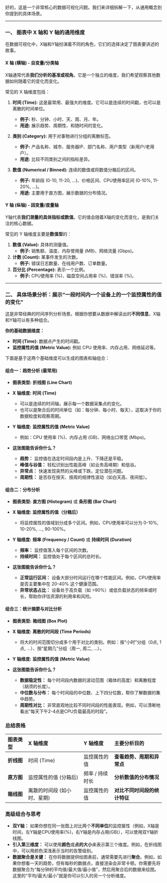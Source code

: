 好的，这是一个非常核心的数据可视化问题。我们来详细拆解一下，从通用概念到你提到的具体场景。

-----

### **一、 图表中 X 轴和 Y 轴的通用维度**

在数据可视化中，X轴和Y轴扮演着不同的角色，它们的选择决定了图表要讲述的故事。

#### **X 轴 (横轴) - 自变量/分类轴**

X轴通常代表**我们分析的基准或视角**。它是一个独立的维度，我们希望观察其他数据如何随着它的变化而变化。

常见的 X 轴维度包括：

1.  **时间 (Time):** 这是最常用、最强大的维度。它可以是连续的时间戳，也可以是离散的时间单位。

      * **例子:** 秒、分钟、小时、天、周、月、年。
      * **用途:** 展示趋势、周期性、和随时间的变化。

2.  **类别 (Category):** 用于对事物进行分组的离散标签。

      * **例子:** 产品名称、城市、服务器IP、部门名称、用户类型（新用户/老用户）。
      * **用途:** 比较不同类别之间的指标差异。

3.  **数值 (Numerical / Binned):** 连续的数值或将数值分箱后的区间。

      * **例子:** 年龄段 (0-10, 11-20, ...)、价格区间、CPU使用率区间 (0-10%, 11-20%, ...)。
      * **用途:** 主要用于直方图，展示数据的分布情况。

#### **Y 轴 (纵轴) - 因变量/度量轴**

Y轴代表**我们测量的具体指标或数值**。它的值会随着X轴的变化而变化，是我们关注的核心数据。

常见的 Y 轴维度主要是**数值型**的：

1.  **数值 (Value):** 具体的测量值。
      * **例子:** 销售额、温度、内存使用量 (MB)、网络流量 (Gbps)。
2.  **计数 (Count):** 某事件发生的次数。
      * **例子:** 错误日志数量、在线用户数、订单数量。
3.  **百分比 (Percentage):** 表示一个比例。
      * **例子:** CPU使用率 (%)、磁盘空间占用率 (%)、错误率 (%)。

-----

### **二、 具体场景分析：展示“一段时间内一个设备上的一个监控属性的值的变化”**

这是非常经典的时间序列分析场景。根据你想要从数据中解读出的**不同信息**，X轴和Y轴可以有多种组合。

**你的基础数据维度：**

  * **时间 (Time):** 数据点产生的时间戳。
  * **监控属性的值 (Metric Value):** 例如 CPU 使用率、内存占用、网络延迟等。

下面是基于这两个基础维度可以生成的图表和轴组合：

#### **组合一：趋势分析 (最常用)**

  * **图表类型:** **折线图 (Line Chart)**

  * **X 轴维度:** **时间 (Time)**

      * 可以是连续的时间轴，展示每一个数据采集点的变化。
      * 也可以是聚合后的时间单位（如：每分钟、每小时、每天），这取决于你的数据粒度和观察周期。

  * **Y 轴维度:** **监控属性的值 (Metric Value)**

      * 例如：CPU 使用率 (%)、内存占用 (GB)、网络出口带宽 (Mbps)。

  * **这张图能告诉你什么？**

      * **趋势：** 监控值在选定时间段内是上升、下降还是平稳。
      * **峰值与谷值：** 轻松识别出性能高峰（如业务高峰期）和低谷。
      * **异常点：** 快速发现突然的尖峰或下跌，定位潜在问题。
      * **周期性：** 是否存在按天、按周的规律性波动（如白天高、夜间低）。

#### **组合二：分布分析**

  * **图表类型:** **直方图 (Histogram)** 或 **条形图 (Bar Chart)**

  * **X 轴维度:** **监控属性的值（分箱后）**

      * 将监控属性的值域划分成多个区间。例如，CPU使用率可以分为 0-10%, 10-20%, ..., 90-100%。

  * **Y 轴维度:** **频率 (Frequency / Count)** 或 **持续时间 (Duration)**

      * **频率：** 监控值落入每个区间的次数。
      * **持续时间：** 监控值处于每个区间的总时长。

  * **这张图能告诉你什么？**

      * **正常运行区间：** 设备大部分时间运行在哪个性能区间。例如，CPU使用率是否主要集中在 20-40% 这个健康范围。
      * **异常状态占比：** 设备处于高负载（如 \>90%）或低负载状态的频率或时长，帮助你评估资源的利用率和风险。

#### **组合三：统计摘要与对比分析**

  * **图表类型:** **箱线图 (Box Plot)**

  * **X 轴维度:** **离散的时间段 (Time Periods)**

      * 将大的时间范围切分成多个用于对比的类别。例如：按“小时”分组（0点, 1点, ...）、按“星期几”分组（周一, 周二, ...）。

  * **Y 轴维度:** **监控属性的值 (Metric Value)**

  * **这张图能告诉你什么？**

      * **数据稳定性：** 每个时间段内数据的波动范围（箱体的高度）和离散程度（胡须的长度）。
      * **中位数与分布：** 每个时间段的中位数、上下四分位数，帮你了解数据的集中趋势。
      * **周期性对比：** 非常直观地比较不同时间段的性能表现。例如，可以清晰地看出“每天下午2-4点是CPU负载最高的时段”。

### **总结表格**

| 图表类型 | **X 轴维度** | **Y 轴维度** | **主要分析目的** |
| :--- | :--- | :--- | :--- |
| **折线图** | 时间 (Time) | 监控属性的值 | **查看趋势、周期和异常点** |
| **直方图** | 监控属性的值 (分箱后) | 频率 / 持续时长 | **分析数值的分布情况** |
| **箱线图** | 离散的时间段 (如小时、星期) | 监控属性的值 | **对比不同时间段的统计特征** |

### **高级组合与思考**

  * **双Y轴：** 如果你想在同一张图上对比两个**不同单位**的监控属性（例如，X轴是时间，左Y轴是CPU使用率(%)，右Y轴是内存占用(GB)），可以使用双Y轴折线图。
  * **引入第三维度：** 可以使用**颜色**或**点的大小**来表示第三个维度。例如，在折线图中，可以用颜色深浅表示当时的告警级别。
  * **数据聚合是关键：** 在你将数据提供给图表前，通常需要先进行**聚合**。例如，如果你想看一天的趋势，但有每秒的数据点，直接渲染会非常卡顿。你需要先将数据聚合为“每分钟的平均值/最大值/最小值”，然后用聚合后的数据来绘图。这里的“平均/最大/最小”就是你可以引入的另一个分析维度。
